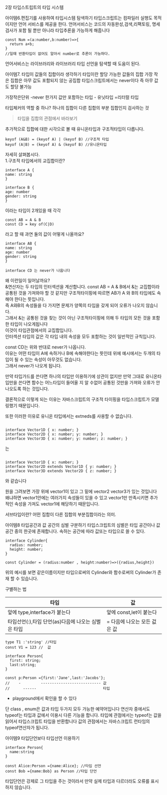 2장 타입스트립트의 타입 시스템

아이템6.편집기를 사용하여 타입시스템 탐색하기
타입스크립트는 컴파일러 실행도 목적이지만 언어 서비스를 제공을 한다.
언어서비스는 코드의 자동완성,검색,리팩토링, 명세검사가 포함 될 뿐만 아니라 타입추론을 가능하게 해줍니다

```
const Num =(a:number,b:number)=>{
  return a+b;
}
//일때 반환타입이 없어도 알아서 number로 추론이 가능하다.
```

언어서비스는 라이브러리와 라이브러리 타입 선언을 탐색할 때 도움이 된다.

아이템7. 타입이 값들의 집합이라 생각하기
타입이란 할당 가능한 값들의 집합
가장 작은 집합은 아무 값도 포함되지 않는 공집합 타입스크립트에서는 never이다 즉 아무 값도 할당 불가능

가장작은단위 -never
한가지 값만 포함하는 타입 - 유닛타입 =리터럴 타입

타입체커의 역할 중 하나? 하나의 집합이 다른 집합의 부분 집합인지 검사하는 것

> 타입을 집합의 관점에서 바라보기

추가적으로 집합에 대한 시각으로 볼 때 유니온타입과 구조적타입이 다릅니다.

```
keyof (A&B) = (keyof A) | (keyof B) //구조적 타입
keyof (A|B) = (keyof A) & (keyof B) //유니온타입
```

자세히 살펴봅시다.</br> 1.구조적 타입에서의 교집합이란?

```
interface A {
name: string
}

interface B {
age: number
gender: string
}
```

이라는 타입이 2개있을 때
각각

```
const AB = A & B
const CD = key of(C|D)
```

라고 할 때 과연 둘의 값이 어떻게 나올까요?

```
interface AB {
name: string
age: number
gender: string
}

interface CD 는 never가 나옵니다
```

왜 이런일이 일어날까요?<br/>
&연산자는 두 타입의 인터섹션을 계산합니다.
const AB = A & B에서 &는 교집합이라 공통된 것을 가져와야 할 것 같지만 구조적타이핑에 따르면 AB가 A 와 B의 타입에도 속해야 한다는 뜻입니다.</br> 즉 A와B의 속성들을 다 가지면 문제가 양쪽의 타입을 갖게 되어 오류가 나오지 않습니다.</br> 그래서 &는 공통된 것을 찾는 것이 아닌 구조적타이핑에 의해 두 타입의 모든 것을 포함한 타입이 나오게됩니다</br>
이것이 타입관점에서의 교집합입니다.</br>
인터섹션 타입의 값은 각 타입 내의 속성을 모두 포함하는 것이 일반적인 규칙입니다.

const CD는 위와 반대로 never가 나옵니다.</br> 이유는 어떤 타입이 A에 속하거나 B에 속해야한다는 뜻인데 위에 예시에서는 두개의 타입이 될 수 있는 속성이 아무것도 없습니다.</br>그래서 never가 나오게 됩니다.</br>

만약 타입가드를 쓴다면 하나의 타입만 이용하기에 상관이 없지만 만약 그대로 유니온타입만을 쓴다면 함수는 어느타입이 들어올 지 알 수없어 공통된 것만을 가져와 오류가 안나오도록 하는 것입니다.</br>

결론적으로 이렇게 되는 이유는 자바스크립트의 구조적 타이핑을 타입스크립트가 모델링했기 때문입니다.</br>

또한 이러한 이유로 유니온 타입에서는 extneds를 사용할 수 없습니다.</br>

```

interface Vector1D { x: number; }
interface Vector2D { x: number; y: number; }
interface Vector3D { x: number; y: number; z: number; }
```

는

```

interface Vector1D { x: number; }
interface Vector2D extends Vector1D { y: number; }
interface Vector3D extends Vector2D { z: number; }
```

와 같습니다

원을 그려보면 가장 위에 vector1이 있고 그 밑에 vector2 vector3가 있는 것입니다 왜냐하면 vector1안에는 여러가지 속성들이 있을 수 있고 vector1만 만족시키면 추가적인 속성을 가져도 vector1에 해당하기 때문입니다.

서브타입이란?
어떤 집합이 다른 집합의 부분집합이라는 의미.

아이템8 타입공간과 값 공간의 심벌 구분하기
타입스크립트의 심벌은 타입 공간이나 값 공간 중의 한곳에 존재합니다.
속하는 공간에 따라 값또는 타입으로 쓸 수 있다.

```
interface Cylinder{
  radius: number;
  height: number;
}

const Cylinder = (radius:number , height:number)=>({radius,height})
```

위의 예시를 보면 같은이름이지만 타입으로써의 Cylinder와 함수로써의 Cylinder가 존재 할 수 있습니다.

구별하는 법

| 타입                                               | 값                           |
| -------------------------------------------------- | ---------------------------- |
| 앞에 type,interface가 붙는다                       | 앞에 const,let이 붙는다      |
| 타입선언(:),타입 단언(as}다음에 나오는 심벌은 타입 | = 다음에 나오는 모든 겂은 값 |

```
type T1 :'string' //타입
const V1 = 123 //  값

interface Person{
  first: string;
  last:string;
}

const p:Person ={first:'Jane',last:'Jacobs'};
//    -         --------------------------- 값
//      ------                              타입
```

- playground에서 확인을 할 수 있다

단 class , enum은 값과 타입 두가지 모두 가능한 예약어입니다
연산자 중에서도 typeof는 타입과 값에서 이용시 다른 기능을 합니다.
타입에 관점에서는 typeof는 값을 읽어서 타입스크립트 타입을 반환합니다
값의 관점에서는 자바스크립트 런타임의 typeof연산자가 됩니다.

아이템9 타입단언보다 타입선언 이용하기

```
interface Person{
  name:string
}

const Alice:Person ={name:Alice}; //타입 선언
const Bob ={name:Bob} as Person //타입 단언
```

타입단언은 강제로 그 타입을 주는 것이라서 만약 실제 타입과 다르더라도 오류를 표시하지 않습니다.
